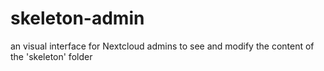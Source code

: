 # skeleton-admin
an visual interface for Nextcloud admins to see and modify the content of the 'skeleton' folder
